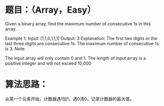 # 题目：（Array，Easy）
Given a binary array, find the maximum number of consecutive 1s in this array.

Example 1:
Input: [1,1,0,1,1,1]
Output: 3
Explanation: The first two digits or the last three digits are consecutive 1s.
    The maximum number of consecutive 1s is 3.
Note:

The input array will only contain 0 and 1.
The length of input array is a positive integer and will not exceed 10,000

# 算法思路：
  从第一个元素开始，计数器遇1加1，遇0清0，记录计数器的最大值。
